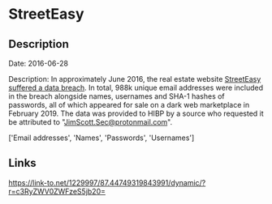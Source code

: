 # StreetEasy

## Description

Date: 2016-06-28

Description:
In approximately June 2016, the real estate website <a href="https://therealdeal.com/2019/02/19/a-million-streeteasy-accounts-hacked/" target="_blank" rel="noopener">StreetEasy suffered a data breach</a>. In total, 988k unique email addresses were included in the breach alongside names, usernames and SHA-1 hashes of passwords, all of which appeared for sale on a dark web marketplace in February 2019. The data was provided to HIBP by a source who requested it be attributed to &quot;JimScott.Sec@protonmail.com&quot;.


['Email addresses', 'Names', 'Passwords', 'Usernames']

## Links

https://link-to.net/1229997/87.44749319843991/dynamic/?r=c3RyZWV0ZWFzeS5jb20=